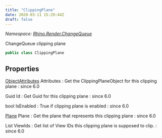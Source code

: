 ```yaml
---
title: "ClippingPlane"
date: 2020-03-11 15:29:44Z
draft: false
---
```


*Namespace: [Rhino.Render.ChangeQueue](../)*

ChangeQueue clipping plane
```cs
public class ClippingPlane
```
## Properties

[ObjectAttributes](/rhinocommon/rhino/docobjects/objectattributes/) Attributes
: Get the ClippingPlaneObject for this clipping plane
: since 6.0

Guid Id
: Get Guid for this clipping plane
: since 6.0

bool IsEnabled
: True if clipping plane is enabled
: since 6.0

[Plane](/rhinocommon/rhino/geometry/plane/) Plane
: Get the plane that represents this clipping plane
: since 6.0

List<Guid> ViewIds
: Get list of View IDs this clipping plane is supposed to clip.
: since 6.0
